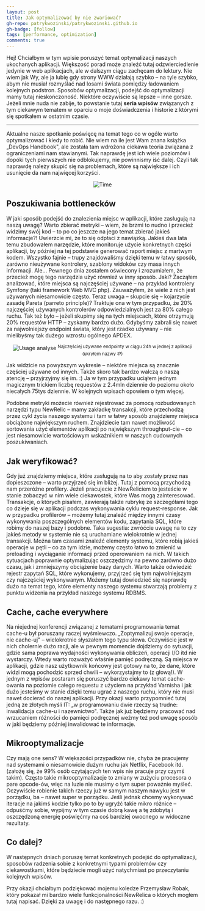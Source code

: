 ```yaml
---
layout: post
title: Jak optymalizować by nie zwariować?
gh-repo: patrykwozinski/patrykwozinski.github.io
gh-badge: [follow]
tags: [performance, optimization]
comments: true
---
```


Hej! Chciałbym w tym wpisie poruszyć temat optymalizacji naszych ukochanych aplikacji. Większość porad może znaleźć tutaj odzwierciedlenie jedynie w web aplikacjach, ale w dalszym ciągu zachęcam do lektury. Nie wiem jak Wy, ale ja lubię gdy strony WWW działają szybko – na tyle szybko, abym nie musiał rozmyślać nad losami świata pomiędzy ładowaniem kolejnych podstron. Sposobów optymalizacji, podejść do optymalizacji mamy tutaj nieskończoność. Niektóre oczywiście są lepsze – inne gorsze. Jeżeli mnie nuda nie zabije, to powstanie tutaj **seria wpisów** związanych z tym ciekawym tematem w oparciu o moje doświadczenia i historie z którymi się spotkałem w ostatnim czasie.

---

Aktualne nasze spotkanie poświęcę na temat tego co w ogóle warto optymalizować i kiedy to robić. Nie wiem na ile jest Wam znana książka „DevOps Handbook", ale została tam wdrożona ciekawa teoria związana z ograniczeniami nam stawianymi. Tak naprawdę jest ich wiele poziomów i dopóki tych pierwszych nie odblokujemy, nie powinnismy iść dalej. Czyli tak naprawdę należy skupić się na problemach, które są największe i ich usunięcie da nam najwięcej korzyści.

<p align="center">
    <img src="https://miro.medium.com/max/700/1*q1NSqKUQ4Lbj2tIx6MgnAA@2x.jpeg" alt="Time"/>
</p>

## Poszukiwania bottlenecków
W jaki sposób podejść do znalezienia miejsc w aplikacji, które zasługują na naszą uwagę? Warto zbierać metryki – wiem, że brzmi to nudno i przecież widzimy swój kod – to po co jeszcze na jego temat zbierać jakieś informacje?! Uwierzcie mi, że to się odpłaci z nawiązką. Jakieś dwa lata temu zbudowałem narzędzie, które monitoruje użycie konkretnych części aplikacji, by później na tej podstawie generować raport miejsc z martwym kodem. Wszystko fajnie – trupy znajdowaliśmy dzięki temu w łatwy sposób, zarówno nieużywane kontrolery, szablony widoków czy masa innych informacji. Ale… Pewnego dnia zostałem oświecony i zrozumiałem, że przecież mogę tego narzędzia użyć również w inny sposób. Jaki? Zacząłem analizować, które miejsca są najczęściej używane – na przykład kontrolery Symfony (taki framework Web MVC php). Zauważyłem, że wiele z nich jest używanych niesamowicie często. Teraz uwaga – skupcie się – kojarzycie zasadę Pareta (parreto principle)? Traktuje ona w tym przypadku, że 20% najczęściej używanych kontrolerów odpowiedzialnych jest za 80% całego ruchu. Tak też było – jeżeli skupimy się na tych miejscach, które otrzymują 20% requestów HTTP – zyskamy bardzo dużo. Gdybyśmy zabrali się nawet za najwolniejszy endpoint świata, który jest rzadko używany – nie mielibyśmy tak dużego wzrostu ogólnego APDEX.

<p align="center">
  <img src="https://miro.medium.com/max/700/1*iIvTGSztbCq08cjmlaNvxw@2x.jpeg" alt="Usage analyse"/>
  <sup>Najczęściej używane endpointy w ciągu 24h w jednej z aplikacji (ukryłem nazwy :P)</sup>
</p>

Jak widzicie na powyższym wykresie – niektóre miejsca są znacznie częściej używane od innych. Także skoro tak bardzo walczą o naszą atencję – przyjrzyjmy się im. :) Ja w tym przypadku uciąłem jednym magicznym trickiem liczbę requestów z 2.4mln dziennie do poziomu około niecałych 75tys dziennie. W kolejnych wpisach opowiem o tym więcej.

Podobne metryki możecie również rejestrować za pomocą rozbudowanych narzędzi typu NewRelic – mamy zakładkę transakcji, które przechodzą przez cykl życia naszego systemu i tam w łatwy sposób znajdziemy miejsca obciążone największym ruchem. Znajdziecie tam nawet możliwość sortowania użyć elementów aplikacji po największym throughput-cie – co jest niesamowicie wartościowym wskaźnikiem w naszych cudownych poszukiwaniach.

## Jak weryfikować?
Gdy już znajdziemy miejsca, które zasługują na to aby zostały przez nas dopieszczone – warto przyjrzeć się im bliżej. Tutaj z pomocą przychodzą nam przeróżne profilery. Jeżeli pracujecie z NewReliciem to jesteście w stanie zobaczyć w nim wiele ciekawostek, które Was mogą zainteresować. Transakcje, o których pisałem, zawierają także rubrykę ze szczegółami tego co dzieje się w aplikacji podczas wykonywania cyklu request-response. Jak w przypadku profilerów – możemy tutaj znaleźć między innymi czasy wykonywania poszczególnych elementów kodu, zapytania SQL, które robimy do naszej bazy i podobne. Taka sugestia: zwróćcie uwagę na to czy jakieś metody w systemie nie są uruchamiane wielokrotnie w jednej transakcji. Można tam czasami znaleźć elementy systemu, które robią jakieś operacje w pętli – co za tym idzie, możemy często łatwo to zmienić w preloading i wyciąganie informacji przed operowaniem na nich. W takich sytuacjach poprawnie optymalizując oszczędzimy na pewno zarówno dużo czasu, jak i zmniejszymy obciążenie bazy danych. Warto także odwiedzić rejestr zapytań SQL, które wykonujemy, przyjrzeć się tym najwolniejszym czy najczęściej wykonywanym. Możemy tutaj dowiedzieć się naprawdę dużo na temat tego, które elementy naszego systemu stwarzają problemy z punktu widzenia na przykład naszego systemu RDBMS.

## Cache, cache everywhere
Na niejednej konferencji związanej z tematami programowania temat cache-u był poruszany raczej wyśmiewczo. „Zoptymalizuj swoje operacje, nie cache-uj" – wielokrotnie słyszałem tego typu słowa. Oczywiście jest w nich cholernie dużo racji, ale w pewnym momencie dojdziemy do sytuacji, gdzie sama poprawa wydajności wykonywania obliczeń, operacji I/O itd nie wystarczy. Wtedy warto rozważyć właśnie pamięć podręczną. Są miejsca w aplikacji, gdzie nasz użytkownik końcowy jest gotowy na to, że dane, które widzi mogą pochodzić sprzed chwili – wykorzystajmy to (z głową!). W jednym z wpisów postaram się poruszyć bardzo ciekawy temat cache-owania na poziomie całego requestu z użyciem na przykład Varnisha i jak dużo jesteśmy w stanie dzięki temu ugrać z naszego ruchu, który nie musi nawet docierać do naszej aplikacji.
Przy okazji warto przypomnieć tutaj jedną ze złotych myśli IT: „w programowaniu dwie rzeczy są trudne: inwalidacja cache-u i nazewnictwo". Także jak już będziemy pracować nad wrzucaniem różności do pamięci podręcznej weźmy też pod uwagę sposób w jaki będziemy później inwalidować te informacje.

## Mikrooptymalizacje
Czy mają one sens? W większości przypadków nie, chyba że pracujemy nad systemami o niesamowicie dużym ruchu jak Netflix, Facebook itd. (założę się, że 99% osób czytających ten wpis nie pracuje przy czymś takim). Często takie mikrooptymalizacje to zmiany w zużyciu procesora o pare opcode-ów, więc na luzie nie musimy o tym super poważnie myśleć. Oczywiście robienie takich rzeczy już w samym naszym nawyku jest w porządku, ba – nawet super w porządku. Jeśli jednak chcemy wykonywać iteracje na jakimś kodzie tylko po to by ugryźć takie mikro różnice – odpuśćmy sobie, wypijmy w tym czasie dobrą kawę a tę zdobytą i oszczędzoną energię poświęćmy na coś bardziej owocnego w widoczne rezultaty.

## Co dalej?
W następnych dniach poruszę temat konkretnych podejść do optymalizacji, sposobów radzenia sobie z konkretnymi typami problemów czy ciekawostkami, które będziecie mogli użyć natychmiast po przeczytaniu kolejnych wpisów.


Przy okazji chciałbym podziękować mojemu koledze Przemysław Robak, który pokazał mi bardzo wiele funkcjonalności NewRelica o których mogłem tutaj napisać. Dzięki za uwagę i do następnego razu. :)
